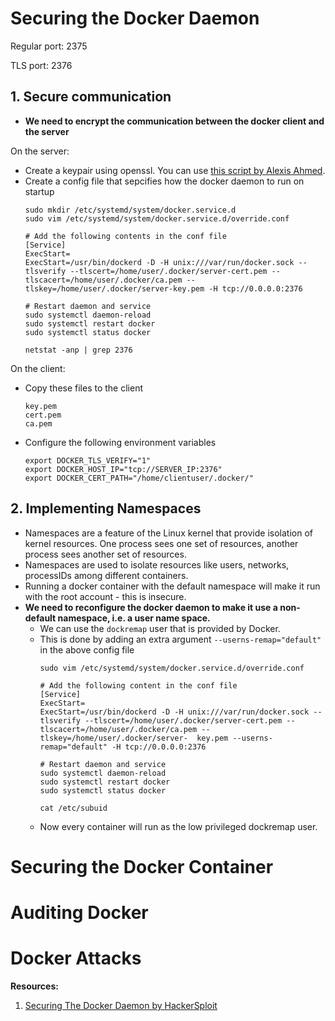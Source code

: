 # Securing the Docker Daemon
Regular port: 2375

TLS port: 2376

## 1. Secure communication
- **We need to encrypt the communication between the docker client and the server**

On the server:
- Create a keypair using openssl. You can use [this script by Alexis Ahmed](https://github.com/AlexisAhmed/DockerSecurityEssentials/blob/main/Docker-TLS-Authentication/secure-docker-daemon.sh).
- Create a config file that sepcifies how the docker daemon to run on startup
  ```
  sudo mkdir /etc/systemd/system/docker.service.d
  sudo vim /etc/systemd/system/docker.service.d/override.conf

  # Add the following contents in the conf file
  [Service]
  ExecStart=
  ExecStart=/usr/bin/dockerd -D -H unix:///var/run/docker.sock --tlsverify --tlscert=/home/user/.docker/server-cert.pem --tlscacert=/home/user/.docker/ca.pem --tlskey=/home/user/.docker/server-key.pem -H tcp://0.0.0.0:2376

  # Restart daemon and service
  sudo systemctl daemon-reload
  sudo systemctl restart docker
  sudo systemctl status docker  

  netstat -anp | grep 2376
  ```

On the client:
- Copy these files to the client
  ```
  key.pem
  cert.pem
  ca.pem
  ```
- Configure the following environment variables
  ```
  export DOCKER_TLS_VERIFY="1"
  export DOCKER_HOST_IP="tcp://SERVER_IP:2376"
  export DOCKER_CERT_PATH="/home/clientuser/.docker/"
  ```

## 2. Implementing Namespaces
- Namespaces are a feature of the Linux kernel that provide isolation of kernel resources. One process sees one set of resources, another process sees another set of resources.
- Namespaces are used to isolate resources like users, networks, processIDs among different containers.
- Running a docker container with the default namespace will make it run with the root account - this is insecure.
- **We need to reconfigure the docker daemon to make it use a non-default namespace, i.e. a user name space.**
  - We can use the `dockremap` user that is provided by Docker.
  - This is done by adding an extra argument `--userns-remap="default"` in the above config file
    ```
    sudo vim /etc/systemd/system/docker.service.d/override.conf

    # Add the following content in the conf file
    [Service]
    ExecStart=
    ExecStart=/usr/bin/dockerd -D -H unix:///var/run/docker.sock --tlsverify --tlscert=/home/user/.docker/server-cert.pem --tlscacert=/home/user/.docker/ca.pem --tlskey=/home/user/.docker/server-  key.pem --userns-remap="default" -H tcp://0.0.0.0:2376

    # Restart daemon and service
    sudo systemctl daemon-reload
    sudo systemctl restart docker
    sudo systemctl status docker

    cat /etc/subuid
    ```
  - Now every container will run as the low privileged dockremap user.

# Securing the Docker Container

# Auditing Docker

# Docker Attacks

**Resources:**
1. [Securing The Docker Daemon by HackerSploit](https://www.youtube.com/watch?v=70QOBVwLyC0&list=PLBf0hzazHTGNv0-GVWZoveC49pIDHEHbn&index=7)
